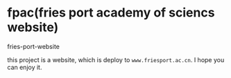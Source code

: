 # fpac(fries port academy of sciencs website)

fries-port-website

this project is a website, which is deploy to `www.friesport.ac.cn`. I hope you can enjoy it.

